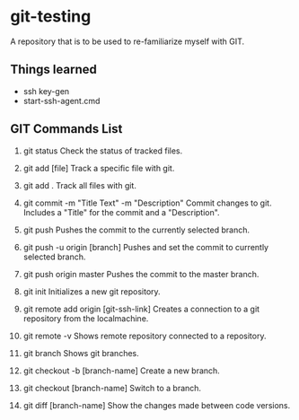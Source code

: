 # git-testing
A repository that is to be used to re-familiarize myself with GIT.

## Things learned
- ssh key-gen
- start-ssh-agent.cmd

## GIT Commands List
1. git status
    Check the status of tracked files. 

2. git add [file]
    Track a specific file with git. 

3. git add .
    Track all files with git. 

4. git commit -m "Title Text" -m "Description"
    Commit changes to git. Includes a "Title" for the commit and a "Description".

5. git push
    Pushes the commit to the currently selected branch. 

6. git push -u origin [branch]
    Pushes and set the commit to currently selected branch. 

7. git push origin master
    Pushes the commit to the master branch. 

8. git init
    Initializes a new git repository. 

8. git remote add origin [git-ssh-link]
    Creates a connection to a git repository from the localmachine. 

9. git remote -v
    Shows remote repository connected to a repository. 

10. git branch
    Shows git branches.

11. git checkout -b [branch-name]
    Create a new branch. 

12. git checkout [branch-name]
    Switch to a branch. 

13. git diff [branch-name]
    Show the changes made between code versions. 


